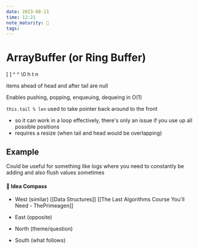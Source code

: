 ```yaml
---
date: 2023-08-13
time: 12:21
note_maturity: 🌱
tags: 
---
```


# ArrayBuffer (or Ring Buffer)

\[                                    \]
         ^            ^
\0        h             t         n

items ahead of head and after tail are null

Enables pushing, popping, enqueuing, dequeing in O(1)

`this.tail % len` used to take pointer back around to the front
- so it can work in a loop effectively, there's only an issue if you use up all possible positions
- requires a resize (when tail and head would be overlapping)

## Example

Could be useful for something like logs where you need to constantly be adding and also flush values sometimes 













#### 🧭  Idea Compass
- West  (similar) 
[[Data Structures]]
[[The Last Algorithms Course You'll Need - ThePrimeagen]]
- East (opposite)

- North (theme/question)

- South (what follows)
